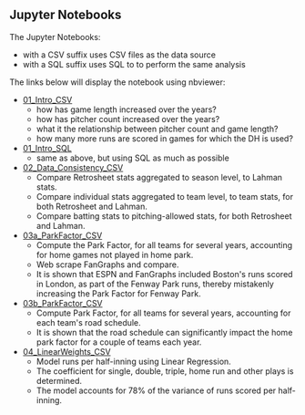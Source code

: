 ## Jupyter Notebooks

The Jupyter Notebooks:

* with a CSV suffix uses CSV files as the data source
* with a SQL suffix uses SQL to to perform the same analysis

The links below will display the notebook using nbviewer:  

- [01_Intro_CSV](https://nbviewer.jupyter.org/github/sdiehl28/baseball-analytics/blob/master/baseball_jupyter_nb/01_Intro_CSV.ipynb)  
  - how has game length increased over the years?
  - how has pitcher count increased over the years?
  - what it the relationship between pitcher count and game length?
  - how many more runs are scored in games for which the DH is used?
- [01_Intro_SQL](https://nbviewer.jupyter.org/github/sdiehl28/baseball-analytics/blob/master/baseball_jupyter_nb/01_Intro_SQL.ipynb)
  - same as above, but using SQL as much as possible
- [02_Data_Consistency_CSV](https://nbviewer.jupyter.org/github/sdiehl28/baseball-analytics/blob/master/baseball_jupyter_nb/02_Data_Consistency_CSV.ipynb)
  - Compare Retrosheet stats aggregated to season level, to Lahman stats.
  - Compare individual stats aggregated to team level, to team stats, for both Retrosheet and Lahman.
  - Compare batting stats to pitching-allowed stats, for both Retrosheet and Lahman.
- [03a_ParkFactor_CSV](https://nbviewer.jupyter.org/github/sdiehl28/baseball-analytics/blob/master/baseball_jupyter_nb/03a_ParkFactor_CSV.ipynb)
  - Compute the Park Factor, for all teams for several years, accounting for home games not played in home park.
  - Web scrape FanGraphs and compare.
  - It is shown that ESPN and FanGraphs included Boston's runs scored in London, as part of the Fenway Park runs, thereby mistakenly increasing the Park Factor for Fenway Park.
- [03b_ParkFactor_CSV](https://nbviewer.jupyter.org/github/sdiehl28/baseball-analytics/blob/master/baseball_jupyter_nb/03b_ParkFactor_CSV.ipynb)
  - Compute Park Factor, for all teams for several years, accounting for each team's road schedule.
  - It is shown that the road schedule can significantly impact the home park factor for a couple of teams each year.
- [04_LinearWeights_CSV](https://nbviewer.jupyter.org/github/sdiehl28/baseball-analytics/blob/master/baseball_jupyter_nb/04_LinearWeights_CSV.ipynb)
  - Model runs per half-inning using Linear Regression.
  - The coefficient for single, double, triple, home run and other plays is determined.
  - The model accounts for 78% of the variance of runs scored per half-inning.